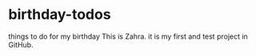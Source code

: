 # birthday-todos
things to do for my birthday
This is Zahra. 
it is my first and test project in GitHub.
